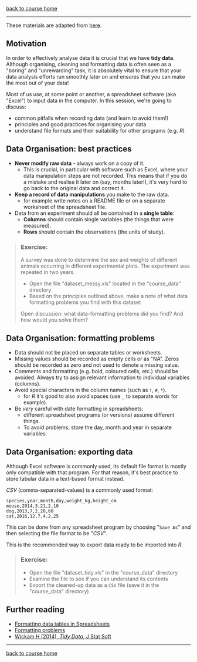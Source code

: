 [back to course home](https://tavareshugo.github.io/slcu_r_course/)

---------


These materials are adapted from [here](http://www.datacarpentry.org/spreadsheet-ecology-lesson/).

## Motivation

In order to effectively analyse data it is crucial that we have **tidy data**. 
Although organising, cleaning and formatting data is often seen as a "boring" and 
"unrewarding" task, it is absolutely vital to ensure that your data analysis 
efforts run smoothly later on and ensures that you can make the most out of your data!

Most of us use, at some point or another, a spreadsheet software (aka "Excel") 
to input data in the computer. In this session, we're going to discuss:

- common pitfalls when recording data (and learn to avoid them!)
- principles and good practices for organising your data
- understand file formats and their suitability for other programs (e.g. _R_)


## Data Organisation: best practices

- **Never modify raw data** - always work on a copy of it. 
    - This is crucial, in particular with software such as Excel, where your data 
    manipulation steps are not recorded. This means that if you do a mistake and 
    realise it later on (say, months later!), it's very hard to go back to the 
    original data and correct it.
- **Keep a record of data manipulations** you make to the raw data.
    - for example write notes on a README file or on a separate worksheet of 
    the spreadsheet file.
- Data from an experiment should all be contained in a **single table**:
    - **Columns** should contain single variables (the things that were measured).
    - **Rows** should contain the observations (the units of study).


>### Exercise:
>
> A survey was done to determine the sex and weights of different animals 
occurring in different experimental plots. The experiment was repeated in two years.
>
> - Open the file "dataset_messy.xls" located in the "course_data" directory
> - Based on the principles outlined above, make a note of what data formatting 
problems you find with this dataset
>
> Open discussion: what data-formatting problems did you find? And how would you 
solve them?


## Data Organisation: formatting problems

- Data should not be placed on separate tables or worksheets.
- Missing values should be recorded as empty cells or as "NA". Zeros should 
be recorded as zero and not used to denote a missing value. 
- Comments and formatting (e.g. bold, coloured cells, etc.) should be avoided. 
Always try to assign relevant information to individual variables (columns).
- Avoid special characters  in the column names (such as `!`, `#`, `*`).
    - for _R_ it's good to also avoid spaces (use `_` to separate words for example).
- Be *very* careful with date formatting in spreadsheets:
    - different spreadsheet programs (or versions) assume different things.
    - To avoid problems, store the day, month and year in separate variables. 


## Data Organisation: exporting data

Although Excel software is commonly used, its default file format is mostly only 
compatible with that program. For that reason, it's best practice to store 
tabular data in a text-based format instead. 

_CSV_ (comma-separated-values) is a commonly used format:

```
species,year,month,day,weight_kg,height_cm
mouse,2014,3,21,2,10
dog,2013,7,2,20,60
cat,2016,12,7,4.2,25
```

This can be done from any spreadsheet program by choosing "`Save As`" and then 
selecting the file format to be "_CSV_".

This is the recommended way to export data ready to be imported into _R_.

>### Exercise:
>
>- Open the file "dataset_tidy.xls" in the "course_data" directory
>- Examine the file to see if you can understand its contents
>- Export the cleaned-up data as a `CSV` file (save it in the "course_data" 
directory)


## Further reading

- [Formatting data tables in Spreadsheets](http://www.datacarpentry.org/spreadsheet-ecology-lesson/01-format-data/) 
- [Formatting problems](http://www.datacarpentry.org/spreadsheet-ecology-lesson/02-common-mistakes/)
- [Wickam H (2014), _Tidy Data_, J Stat Soft](https://www.jstatsoft.org/article/view/v059i10/v59i10.pdf)


---------

[back to course home](https://tavareshugo.github.io/slcu_r_course/)
